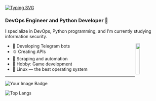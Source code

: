 
[![Typing SVG](https://readme-typing-svg.demolab.com?font=Fira+Code&weight=500&size=22&pause=1000&color=2CF774&width=435&lines=Welcome+to+my+corner)](https://git.io/typing-svg)

### DevOps Engineer and Python Developer 🧩

I specialize in DevOps, Python programming, and I'm currently studying information security.

<img width="16%" align="right" src="https://media.tenor.com/uPKBSSYU8BcAAAAi/computer-pixel.gif"/>

- 🥒 Developing Telegram bots
- 🫑 Creating APIs
- 🧃 Scraping and automation
- 🍏 Hobby: Game development
- 💚 Linux — the best operating system

---

<img src="https://tryhackme-badges.s3.amazonaws.com/j3ywin.png" alt="Your Image Badge" />

![Top Langs](https://github-readme-stats.vercel.app/api/top-langs/?username=Jeyw1n&layout=compact)
